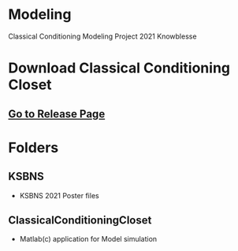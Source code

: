 # Modeling
Classical Conditioning Modeling Project
2021 Knowblesse

# Download Classical Conditioning Closet
## [Go to Release Page](https://github.com/knowblesse/Modeling/releases/tag/v1.0)
# Folders
## KSBNS
- KSBNS 2021 Poster files

## ClassicalConditioningCloset
- Matlab(c) application for Model simulation
